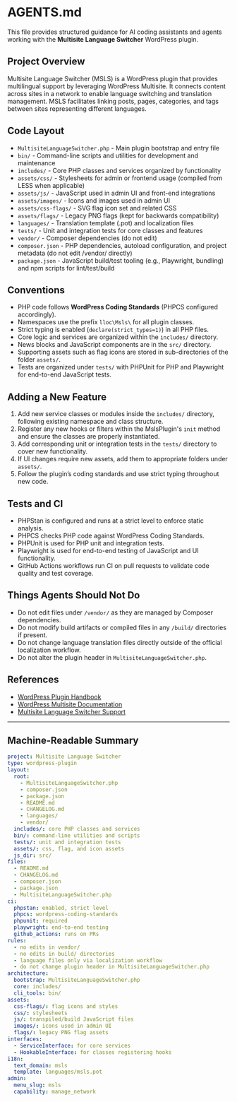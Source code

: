 # AGENTS.md

This file provides structured guidance for AI coding assistants and agents working with the **Multisite Language Switcher** WordPress plugin.

## Project Overview
Multisite Language Switcher (MSLS) is a WordPress plugin that provides multilingual support by leveraging WordPress Multisite. It connects content across sites in a network to enable language switching and translation management. MSLS facilitates linking posts, pages, categories, and tags between sites representing different languages.

## Code Layout
- `MultisiteLanguageSwitcher.php` - Main plugin bootstrap and entry file
- `bin/` - Command-line scripts and utilities for development and maintenance
- `includes/` - Core PHP classes and services organized by functionality
- `assets/css/` - Stylesheets for admin or frontend usage (compiled from LESS when applicable)
- `assets/js/` - JavaScript used in admin UI and front-end integrations
- `assets/images/` - Icons and images used in admin UI
- `assets/css-flags/` - SVG flag icon set and related CSS
- `assets/flags/` - Legacy PNG flags (kept for backwards compatibility)
- `languages/` - Translation template (.pot) and localization files
- `tests/` - Unit and integration tests for core classes and features
- `vendor/` - Composer dependencies (do not edit)
- `composer.json` - PHP dependencies, autoload configuration, and project metadata (do not edit /vendor/ directly)
- `package.json` - JavaScript build/test tooling (e.g., Playwright, bundling) and npm scripts for lint/test/build

## Conventions
- PHP code follows **WordPress Coding Standards** (PHPCS configured accordingly).
- Namespaces use the prefix `lloc\Msls\` for all plugin classes.
- Strict typing is enabled (`declare(strict_types=1)`) in all PHP files.
- Core logic and services are organized within the `includes/` directory.
- News blocks and JavaScript components are in the `src/` directory.
- Supporting assets such as flag icons are stored in sub-directories of the folder `assets/`.
- Tests are organized under `tests/` with PHPUnit for PHP and Playwright for end-to-end JavaScript tests.

## Adding a New Feature
1. Add new service classes or modules inside the `includes/` directory, following existing namespace and class structure.
2. Register any new hooks or filters within the MslsPlugin's `init` method and ensure the classes are properly instantiated.
3. Add corresponding unit or integration tests in the `tests/` directory to cover new functionality.
4. If UI changes require new assets, add them to appropriate folders under `assets/`.
5. Follow the plugin’s coding standards and use strict typing throughout new code.

## Tests and CI
- PHPStan is configured and runs at a strict level to enforce static analysis.
- PHPCS checks PHP code against WordPress Coding Standards.
- PHPUnit is used for PHP unit and integration tests.
- Playwright is used for end-to-end testing of JavaScript and UI functionality.
- GitHub Actions workflows run CI on pull requests to validate code quality and test coverage.

## Things Agents Should Not Do
- Do not edit files under `/vendor/` as they are managed by Composer dependencies.
- Do not modify build artifacts or compiled files in any `/build/` directories if present.
- Do not change language translation files directly outside of the official localization workflow.
- Do not alter the plugin header in `MultisiteLanguageSwitcher.php`.

## References
- [WordPress Plugin Handbook](https://developer.wordpress.org/plugins/)
- [WordPress Multisite Documentation](https://wordpress.org/documentation/article/create-a-network/)
- [Multisite Language Switcher Support](https://wordpress.org/support/plugin/multisite-language-switcher/)

---

## Machine-Readable Summary

```yaml
project: Multisite Language Switcher
type: wordpress-plugin
layout:
  root:
    - MultisiteLanguageSwitcher.php
    - composer.json
    - package.json
    - README.md
    - CHANGELOG.md
    - languages/
    - vendor/
  includes/: core PHP classes and services
  bin/: command-line utilities and scripts
  tests/: unit and integration tests
  assets/: css, flag, and icon assets
  js_dir: src/
files:
  - README.md
  - CHANGELOG.md
  - composer.json
  - package.json
  - MultisiteLanguageSwitcher.php
ci:
  phpstan: enabled, strict level
  phpcs: wordpress-coding-standards
  phpunit: required
  playwright: end-to-end testing
  github_actions: runs on PRs
rules:
  - no edits in vendor/
  - no edits in build/ directories
  - language files only via localization workflow
  - do not change plugin header in MultisiteLanguageSwitcher.php
architecture:
  bootstrap: MultisiteLanguageSwitcher.php
  core: includes/
  cli_tools: bin/
assets:
  css-flags/: flag icons and styles
  css/: stylesheets
  js/: transpiled/build JavaScript files
  images/: icons used in admin UI
  flags/: legacy PNG flag assets
interfaces:
  - ServiceInterface: for core services
  - HookableInterface: for classes registering hooks
i18n:
  text_domain: msls
  template: languages/msls.pot
admin:
  menu_slug: msls
  capability: manage_network
```
